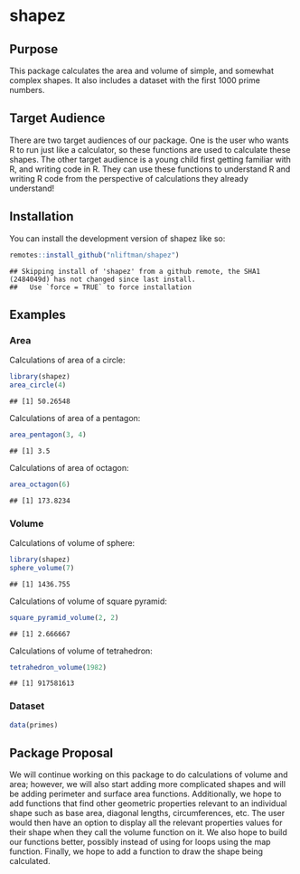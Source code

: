 shapez
================

<!-- README.md is generated from README.Rmd. Please edit that file -->

## Purpose

This package calculates the area and volume of simple, and somewhat
complex shapes. It also includes a dataset with the first 1000 prime
numbers.

## Target Audience

There are two target audiences of our package. One is the user who wants
R to run just like a calculator, so these functions are used to
calculate these shapes. The other target audience is a young child first
getting familiar with R, and writing code in R. They can use these
functions to understand R and writing R code from the perspective of
calculations they already understand!

## Installation

You can install the development version of shapez like so:

``` r
remotes::install_github("nliftman/shapez")
```

    ## Skipping install of 'shapez' from a github remote, the SHA1 (2484049d) has not changed since last install.
    ##   Use `force = TRUE` to force installation

## Examples

### Area

Calculations of area of a circle:

``` r
library(shapez)
area_circle(4)
```

    ## [1] 50.26548

Calculations of area of a pentagon:

``` r
area_pentagon(3, 4)
```

    ## [1] 3.5

Calculations of area of octagon:

``` r
area_octagon(6)
```

    ## [1] 173.8234

### Volume

Calculations of volume of sphere:

``` r
library(shapez)
sphere_volume(7)
```

    ## [1] 1436.755

Calculations of volume of square pyramid:

``` r
square_pyramid_volume(2, 2)
```

    ## [1] 2.666667

Calculations of volume of tetrahedron:

``` r
tetrahedron_volume(1982)
```

    ## [1] 917581613

### Dataset

``` r
data(primes)
```

## Package Proposal

We will continue working on this package to do calculations of volume
and area; however, we will also start adding more complicated shapes and
will be adding perimeter and surface area functions. Additionally, we
hope to add functions that find other geometric properties relevant to
an individual shape such as base area, diagonal lengths, circumferences,
etc. The user would then have an option to display all the relevant
properties values for their shape when they call the volume function on
it. We also hope to build our functions better, possibly instead of
using for loops using the map function. Finally, we hope to add a
function to draw the shape being calculated.
